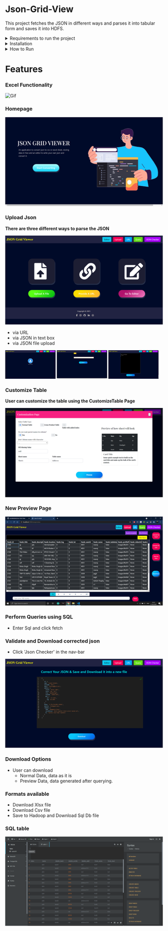 # Json-Grid-View

This project fetches the JSON in different ways and parses it into tabular form and saves it into HDFS.

<details>
	  <summary>Requirements to run the project</summary>

	  > 1. node
	  > 2. python
	  > 3. java(Optional)
	  > 4. hadoop(Optional)
</details>


<details>
  	<summary>Installation</summary>
	
  		Download Zip file and Extract it
	
<details>
	<summary>Install Python Libraries</summary>

		 1. Open new cmd window

		 2. cd *path to extracted Json-Grid-View folder*

		 3. cd backend 

		 4. pip install -r requirements.txt

</details>
	
<details>
	<summary>Install Node</summary>
	
	Step 1: Download Node.js Installer
	    	In a web browser, navigate to https://nodejs.org/en/download/ to download Node in your system.
	    	Click the Windows Installer button to download the latest default version. 
		The Node.js installer includes the NPM package manager.

		Congratulations !! You have succesfully downloaded the Node  in the machine.

	  Step 2: Install Node.js and NPM from Browser
	
		  1. Once the installer finishes downloading, launch it. 
		     Open the downloads link in your browser and click the file. Or, browse to the location 
		     where you have saved the file and double-click on it to launch.

		  2. A pop up will be generated which will ask if you want to run the software – click Run.

		  3. You will be welcomed to the Node.js Setup Wizard.
		     Now – click Next.

		  4. On the next screen, review the license agreement. 
		     Click Next for all and agree for all the the terms and install the software in the machine.

		  5. The installer will prompt you for the installation location. 
		     Leave the default location, unless you have a specific need to install it somewhere else – then click Next.
		     (In most cases the by default the installation location is in C drive. )

		  6. The wizard will let you select components to include or remove from the installation. 
		     Accepting the defaults is preferred.
		     Again, unless you have a specific need, accept the defaults by clicking Next.

		  7. Finally, click the Install button to run the installer. 
		     When it finishes, click Finish.

			Congratulations !! You have succesfully installed the Node and npm in the machine.

	Step 3: Verify Installation
	  Open a command prompt (or PowerShell), and enter the following:

		To check the version of Node.
		node -v
	
		If node was succesfully installed , the system should display the Node.js version installed on your system.
		If it is not the case try following the steps again. 

	
		To check the version of npm.
		npm -v
	
		If node was succesfully installed , the system should the system should display the npm version installed on your system.
		If it is not the case try following the steps again. 

	
</details>
	
	
<details>
	  <summary>Install Hadoop</summary>
	
	  Installing  Hadoop 2.9.1 on Windows 10 platform. 
		  (Here we are Setting up for Single Node Hadoop Cluster).

		  Step 1 : You can Download the hadoop version 2.9.1 from the link provided below:

		  Download Link: https://www.apache.org/dyn/closer.cgi/hadoop/common/hadoop-2.9.1/hadoop-2.9.1.tar.gz

		  Step 2 : Create a folder path as given below and copy the downloaded msi into this folder.
		  (User can also create folders with different name. Here we will follow ‘C:/Hadoop/hadoop-2.9.1’).

		  Path: ‘C:/Hadoop/hadoop-2.9.1’

		  Step 3: The user then needs to download the windows compatible binaries .
		  These files can be also downloaded from other sources just keep a check of the version of binary files.
		  The user can download these files from under given links.

		  Link: https://github.com/ParixitOdedara/Hadoop

		  Step 4: Extract the downloaded zip using 7-zip or any unzipping tool
		  and copy all the files present under bin folder to C:\Hadoop\hadoop-2.9.1\bin.
		  If conflict arises Replace the existing files as well.

		  Step 5: Go inside C:/Hadoop/hadoop-2.9.1 and create a folder with name ‘data’. 
		  Inside the ‘data’ folder create two other folders namely: ‘datanode’ and ‘namenode’.

		  Step 6: Now the user needs to set up the Environment Variables for the Machine.
	
		  To set up the Environment variables follow the following steps:
		  (i). Go to My computer 
		  (ii). Right Click
		  (iii). Properties
		  (iv). Advanced System settings
		  (v). Environment variables
		  (vi). Now Click New to create a new environment variables.

		  The Environment variables to be set:
		  For hadoop we need to set up HADOOP_HOME and HADOOP_BIN.

		  HADOOP_HOME=”C:\Hadoop\hadoop-2.9.1″
		  HADOOP_BIN=”C:\Hadoop\hadoop-2.9.1\bin”

		  Just to validate if the environment variable were succesfully set, open new cmd and try the following commands:
		  
		  -- echo %HADOOP_HOME%
		      This should return "C:\Hadoop\hadoop-2.9.1".
			  If it is not the try case try the above steps again.

		  -- echo %HADOOP_BIN%
		      This should return "C:\Hadoop\hadoop-2.9.1\bin".
			  If it is not the try case try the above steps again.

		  Now in order to configure the hadoop on Windows10 we have to edit below mention files in their respective loactions.
			  The files are:

		      1. hadoop-env.cmd
		      2. core-site.xml
		      3. hdfs-site.xml
		      4. mapred-site.xml

		  Step 7: Edit the hadoop-env.cmd 
		
		  File location:- C:\Hadoop\hadoop-2.9.1\etc\hadoop\hadoop-env.cmd

		  Need to add:-
		      set HADOOP_PREFIX=%HADOOP_HOME%
		      set HADOOP_CONF_DIR=%HADOOP_PREFIX%\etc\hadoop
		      set YARN_CONF_DIR=%HADOOP_CONF_DIR%
		      set PATH=%PATH%;%HADOOP_PREFIX%\bin

		  Step 8: Edit core-site.xml

		  File Location:- C:\Hadoop\hadoop-2.9.1\etc\hadoop\core-site.xml 

		  Need to add:-

		  ( content to written within <configuration> </configuration> tags.)
		   <configuration>
		     <property>
		       <name>fs.default.name</name>
		       <value>hdfs://0.0.0.0:19000</value>
		     </property>
		  </configuration>

		  Step 9: Edit hdfs-site.xml 

		  File Location:- C:\Hadoop\hadoop-2.9.1\etc\hadoop\hdfs-site.xml.

		  Need to add:- 

		      (below content within <configuration> </configuration> tags.)
		   <configuration>
		     <property>
			<name>dfs.replication</name>
			<value>1</value>
		     </property>
		     <property>
			<name>dfs.namenode.name.dir</name>
			<value>C:\Hadoop\hadoop-2.9.1\data\namenode</value>
		     </property>
		     <property>
			<name>dfs.datanode.data.dir</name>
			<value>C:\Hadoop\hadoop-2.9.1\data\datanode</value>
		     </property>
		  </configuration>

		  Step 10: Edit mapred-site.xml

		  File location:- C:\Hadoop\hadoop-2.9.1\etc\hadoop\mapred-site.xml.

		  Need to add:- 

		      (below content within <configuration> </configuration> tags. 
		      If you don’t see mapred-site.xml then open mapred-site.xml.template file and rename it to mapred-site.xml )

		   <configuration>
		     <property>
			<name>mapreduce.job.user.name</name>
			<value>%USERNAME%</value>
		     </property>
		     <property>
			<name>mapreduce.framework.name</name>
			<value>yarn</value>
		     </property>
		     <property>
			<name>yarn.apps.stagingDir</name>
			<value>/user/%USERNAME%/staging</value>
		     </property>
		     <property>
			<name>mapreduce.jobtracker.address</name>
			<value>local</value>
		     </property>
		  </configuration>

		Step 11: Additional Configuration:- 

		  Check if:

		      C:\Hadoop\hadoop-2.9.1\etc\hadoop\slaves file is present, 
		      if that file not available create the file with name slave.txt and write localhost inside it.


		  Note:
		      One most common issue one can get is illegal character Exception.
		      This generally occurs when someone has a space in the name of their PC.
		      In this we need to open the hadoop-env.cmd file .
			  	
		      File location:- C:\Hadoop\hadoop-2.9.1\etc\hadoop\hadoop-env.cmd
			   Do the following changes.

		      set HADOOP_IDENT_STRING="The name of your PC without Spacebar"
			  This removes the extra character and resolves the issue.

		  Step 12: Node formatting

		  To format the node, open the cmd in Administrator and execute the below command:

		      --hadoop namenode -format

		  Step 13: To start the hadoop open the cmd as Administrator and type below command. 

		      -- start-all.cmd

		      It will open 4 new windows cmd terminals for 4 daemon processes, namely :
	
		      --nodemanager
		      --resourcemanager
		      --namenode
		      --datanode

		  -- To access Resource Manager go to http://localhost:8088 from your web browser.

		  -- To access Node Manager go to http://localhost:8042 from your web browser.

		  -- To access Name Node go to  http://localhost:50070 from your web browser.

		  -- To access Data Node go to http://localhost:50075 from your web browser.


		  Reference :- https://hadoop.apache.org/
</details>
		
		
</details>
	
<details>
	<summary>How to Run</summary>

	**Run Backend**
	> 1. Open a new cmd window
	> 2. cd *path to Json-Grid-View folder*
	> 3. cd backend
	> 4. python App.py

	**Run Frontend**
	> 5. Open a new cmd window
	> 6. cd *path to Json-Grid-View folder*
	> 7. cd frontend
	> 8. npm install
	> 9. npm start

	Json-Grid-View should automatically open in your browser, if it doesn't enter http://localhost:3000/ in your browser!!!
</details>

# Features

### Excel Functionality
![Gif](Screenshots/excel.gif)
	
### Homepage
![Screenshot](Screenshots/homepage.png)

### Upload Json
**There are three different ways to parse the JSON**

![Screenshot](Screenshots/uploadJson.png)
	
- via URL
- via JSON in text box
- via JSON file upload
	
<p float="left">
  <img src="Screenshots/uploadJsonFile.png" width="32%" />
  <img src="Screenshots/jsonUrl.png" width="32%" /> 
  <img src="Screenshots/jsonEditor.png" width="32%" />
</p>

### Customize Table
**User can customize the table using the CustomizeTable Page**

![Screenshot](Screenshots/customizeTable.png)

### New Preview Page
![Screenshot](Screenshots/newPreviewPage.png)
<!-- ### Preview of the table generated 
- implemented paging for large files
<p float="left">
  <img src="Screenshots/tablePreviewPage1.png" width="49%" />
  <img src="Screenshots/tablePreviewPage2.png" width="49%" /> 
</p> -->

<!-- ### Perform Queries using UI
- Select columns to load unique values of selected column
- Select from unique values (implemented paging)
- Enter text in SearchBox to perform a StartsWith search on selected column

<p float="left">
  <img src="Screenshots/uiQuery.png" width="49%" />
  <img src="Screenshots/uiQuerySelected.png" width="49%" /> 
</p>

**Click Query to generate preview after performing query**
	
<p float="left">
  <img src="Screenshots/clickUiQuery.png" width="49%" />
  <img src="Screenshots/uiQueryResults.png" width="49%" /> 
</p> -->
	
### Perform Queries using SQL
- Enter Sql and click fetch

<!-- <p float="left">
  <img src="Screenshots/sqlQueryPage.png" width="49%" />
  <img src="Screenshots/sqlQueryResult.png" width="49%" /> 
</p> -->

### Validate and Download corrected json
- Click 'Json Checker' in the nav-bar

![Screenshot](Screenshots/jsonValidator.png)

### Download Options
- User can download 
	- Normal Data, data as it is
	- Preview Data, data generated after querying.
	
### Formats available
- Download Xlsx file
- Download Csv file
- Save to Hadoop and Download Sql Db file
	

<!-- ![Screenshot](Screenshots/downloadOptions.png)
	
### Example download : Download without query, download after query

<p float="left">
  <img src="Screenshots/fullDataXlsx.png" width="49%" />
  <img src="Screenshots/queryDataXlsx.png" width="49%" /> 
</p> -->
	
### SQL table
	
![Screenshot](Screenshots/sqlData.png)
	

<!-- ![Finished App](UI.gif) -->
